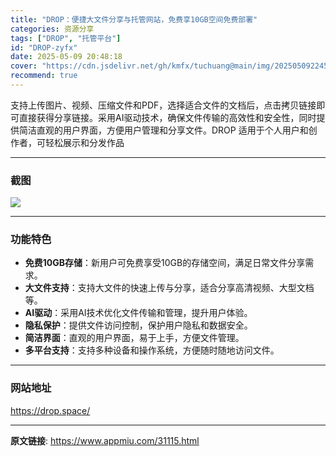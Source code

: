 ```yaml
---
title: "DROP：便捷大文件分享与托管网站，免费享10GB空间免费部署"
categories: 资源分享
tags: ["DROP", "托管平台"]
id: "DROP-zyfx"
date: 2025-05-09 20:48:18
cover: "https://cdn.jsdelivr.net/gh/kmfx/tuchuang@main/img/202505092245268.png"
recommend: true
---
```

支持上传图片、视频、压缩文件和PDF，选择适合文件的文档后，点击拷贝链接即可直接获得分享链接。采用AI驱动技术，确保文件传输的高效性和安全性，同时提供简洁直观的用户界面，方便用户管理和分享文件。DROP 适用于个人用户和创作者，可轻松展示和分发作品

---

### 截图

![](https://cdn.jsdelivr.net/gh/kmfx/tuchuang@main/img/202505092144042.png)

---

### 功能特色

- **免费10GB存储**：新用户可免费享受10GB的存储空间，满足日常文件分享需求。
- **大文件支持**：支持大文件的快速上传与分享，适合分享高清视频、大型文档等。
- **AI驱动**：采用AI技术优化文件传输和管理，提升用户体验。
- **隐私保护**：提供文件访问控制，保护用户隐私和数据安全。
- **简洁界面**：直观的用户界面，易于上手，方便文件管理。
- **多平台支持**：支持多种设备和操作系统，方便随时随地访问文件。

---

### 网站地址

https://drop.space/

---

**原文链接**: https://www.appmiu.com/31115.html
